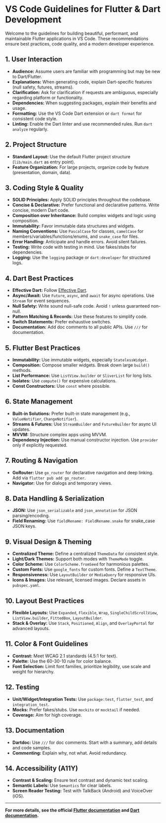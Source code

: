 # VS Code Guidelines for Flutter & Dart Development

Welcome to the guidelines for building beautiful, performant, and maintainable Flutter applications in VS Code. These recommendations ensure best practices, code quality, and a modern developer experience.

## 1. User Interaction
- **Audience:** Assume users are familiar with programming but may be new to Dart/Flutter.
- **Explanations:** When generating code, explain Dart-specific features (null safety, futures, streams).
- **Clarification:** Ask for clarification if requests are ambiguous, especially regarding platform or functionality.
- **Dependencies:** When suggesting packages, explain their benefits and usage.
- **Formatting:** Use the VS Code Dart extension or `dart format` for consistent code style.
- **Linting:** Enable the Dart linter and use recommended rules. Run `dart analyze` regularly.

## 2. Project Structure
- **Standard Layout:** Use the default Flutter project structure (`lib/main.dart` as entry point).
- **Feature Organization:** For large projects, organize code by feature (presentation, domain, data).

## 3. Coding Style & Quality
- **SOLID Principles:** Apply SOLID principles throughout the codebase.
- **Concise & Declarative:** Prefer functional and declarative patterns. Write concise, modern Dart code.
- **Composition over Inheritance:** Build complex widgets and logic using composition.
- **Immutability:** Favor immutable data structures and widgets.
- **Naming Conventions:** Use `PascalCase` for classes, `camelCase` for members/variables/functions/enums, and `snake_case` for files.
- **Error Handling:** Anticipate and handle errors. Avoid silent failures.
- **Testing:** Write code with testing in mind. Use fakes/stubs for dependencies.
- **Logging:** Use the `logging` package or `dart:developer` for structured logs.

## 4. Dart Best Practices
- **Effective Dart:** Follow [Effective Dart](https://dart.dev/effective-dart).
- **Async/Await:** Use `Future`, `async`, and `await` for async operations. Use `Stream` for event sequences.
- **Null Safety:** Write sound null-safe code. Avoid `!` unless guaranteed non-null.
- **Pattern Matching & Records:** Use these features to simplify code.
- **Switch Statements:** Prefer exhaustive switches.
- **Documentation:** Add doc comments to all public APIs. Use `///` for documentation.

## 5. Flutter Best Practices
- **Immutability:** Use immutable widgets, especially `StatelessWidget`.
- **Composition:** Compose smaller widgets. Break down large `build()` methods.
- **List Performance:** Use `ListView.builder` or `SliverList` for long lists.
- **Isolates:** Use `compute()` for expensive calculations.
- **Const Constructors:** Use `const` where possible.

## 6. State Management
- **Built-in Solutions:** Prefer built-in state management (e.g., `ValueNotifier`, `ChangeNotifier`).
- **Streams & Futures:** Use `StreamBuilder` and `FutureBuilder` for async UI updates.
- **MVVM:** Structure complex apps using MVVM.
- **Dependency Injection:** Use manual constructor injection. Use `provider` only if explicitly requested.

## 7. Routing & Navigation
- **GoRouter:** Use `go_router` for declarative navigation and deep linking. Add via `flutter pub add go_router`.
- **Navigator:** Use for dialogs and temporary views.

## 8. Data Handling & Serialization
- **JSON:** Use `json_serializable` and `json_annotation` for JSON parsing/encoding.
- **Field Renaming:** Use `fieldRename: FieldRename.snake` for snake_case JSON keys.

## 9. Visual Design & Theming
- **Centralized Theme:** Define a centralized `ThemeData` for consistent style.
- **Light/Dark Themes:** Support both modes with `ThemeMode` toggle.
- **Color Scheme:** Use `ColorScheme.fromSeed` for harmonious palettes.
- **Custom Fonts:** Use `google_fonts` for custom fonts. Define a `TextTheme`.
- **Responsiveness:** Use `LayoutBuilder` or `MediaQuery` for responsive UIs.
- **Icons & Images:** Use relevant, licensed images. Declare assets in `pubspec.yaml`.

## 10. Layout Best Practices
- **Flexible Layouts:** Use `Expanded`, `Flexible`, `Wrap`, `SingleChildScrollView`, `ListView.builder`, `FittedBox`, `LayoutBuilder`.
- **Stack & Overlay:** Use `Stack`, `Positioned`, `Align`, and `OverlayPortal` for advanced layouts.

## 11. Color & Font Guidelines
- **Contrast:** Meet WCAG 2.1 standards (4.5:1 for text).
- **Palette:** Use the 60-30-10 rule for color balance.
- **Font Selection:** Limit font families, prioritize legibility, use scale and weight for hierarchy.

## 12. Testing
- **Unit/Widget/Integration Tests:** Use `package:test`, `flutter_test`, and `integration_test`.
- **Mocks:** Prefer fakes/stubs. Use `mockito` or `mocktail` if needed.
- **Coverage:** Aim for high coverage.

## 13. Documentation
- **Dartdoc:** Use `///` for doc comments. Start with a summary, add details and code samples.
- **Commenting:** Explain why, not what. Avoid redundancy.

## 14. Accessibility (A11Y)
- **Contrast & Scaling:** Ensure text contrast and dynamic text scaling.
- **Semantic Labels:** Use `Semantics` for clear labels.
- **Screen Reader Testing:** Test with TalkBack (Android) and VoiceOver (iOS).

---

**For more details, see the official [Flutter documentation](https://docs.flutter.dev/) and [Dart documentation](https://dart.dev/).**
